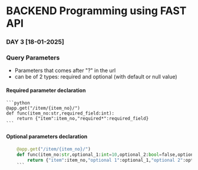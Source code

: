 # BACKEND Programming using FAST API

### DAY 3 [18-01-2025]

### Query Parameters
- Parameters that comes after "?" in the url
- can be of 2 types: required and optional (with default or null value)
#### Required parameter declaration
    ```python
    @app.get("/item/{item_no}/")
    def func(item_no:str,required_field:int):
        return {"item":item_no,"required*":required_field}
    ```
#### Optional parameters declaration
```python
    @app.get("/item/{item_no}/")
    def func(item_no:str,optional_1:int=10,optional_2:bool=false,optional_3:str|None=None): #default value being 10,false and Null respectively, Avoid using just str=None instead str|None=None "Industry Practice"
        return {"item":item_no,"optional 1":optional_1,"optional 2":optional_2,"optional_3":optional_3}
    ```
